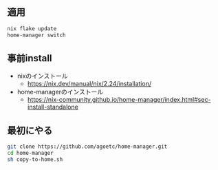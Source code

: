 ## 適用
```sh
nix flake update
home-manager switch
```

## 事前install
- nixのインストール
  - https://nix.dev/manual/nix/2.24/installation/
- home-managerのインストール
  - https://nix-community.github.io/home-manager/index.html#sec-install-standalone

## 最初にやる
```sh
git clone https://github.com/agoetc/home-manager.git
cd home-manager
sh copy-to-home.sh
```
